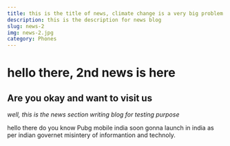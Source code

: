 ```yaml
---
title: this is the title of news, climate change is a very big problem for this world. we should focus on this problem
description: this is the description for news blog
slug: news-2
img: news-2.jpg
category: Phones
---
```


# hello there, 2nd news is here

## Are you okay and want to visit us
_well, this is the news section writing blog for testing purpose_

hello there do you know Pubg mobile india soon gonna launch in india as per indian governet misintery of informantion and technoly.